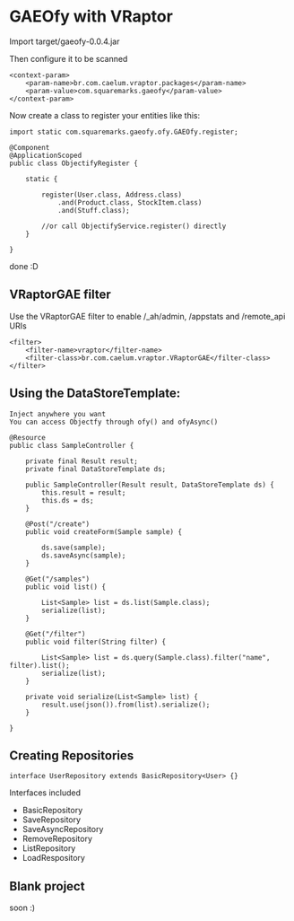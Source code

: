 # GAEOfy with VRaptor

Import target/gaeofy-0.0.4.jar

Then configure it to be scanned

	<context-param>
		<param-name>br.com.caelum.vraptor.packages</param-name>
		<param-value>com.squaremarks.gaeofy</param-value>
	</context-param>


Now create a class to register your entities like this:
	
	import static com.squaremarks.gaeofy.ofy.GAEOfy.register;
	
	@Component
	@ApplicationScoped
	public class ObjectifyRegister {
	
		static {
			
			register(User.class, Address.class)
				.and(Product.class, StockItem.class)
				.and(Stuff.class);
			
			//or call ObjectifyService.register() directly
		}

	}
	
done :D

## VRaptorGAE filter

Use the VRaptorGAE filter to enable /_ah/admin, /appstats and /remote_api URIs

	<filter>
		<filter-name>vraptor</filter-name>
		<filter-class>br.com.caelum.vraptor.VRaptorGAE</filter-class>
	</filter>

## Using the DataStoreTemplate:

	Inject anywhere you want
	You can access Objectfy through ofy() and ofyAsync()

	@Resource
	public class SampleController {
	
		private final Result result;
		private final DataStoreTemplate ds;
	
		public SampleController(Result result, DataStoreTemplate ds) {
			this.result = result;
			this.ds = ds;
		}
		
		@Post("/create")
		public void createForm(Sample sample) {

			ds.save(sample);
			ds.saveAsync(sample);
		}
	
		@Get("/samples")
		public void list() {
	
			List<Sample> list = ds.list(Sample.class);
			serialize(list);
		}
	
		@Get("/filter")
		public void filter(String filter) {

			List<Sample> list = ds.query(Sample.class).filter("name", filter).list();
			serialize(list);
		}
	
		private void serialize(List<Sample> list) {
			result.use(json()).from(list).serialize();
		}
	
	}

## Creating Repositories

	interface UserRepository extends BasicRepository<User> {}


Interfaces included

- BasicRepository
- SaveRepository
- SaveAsyncRepository
- RemoveRepository
- ListRepository
- LoadRespository

## Blank project

soon :)
